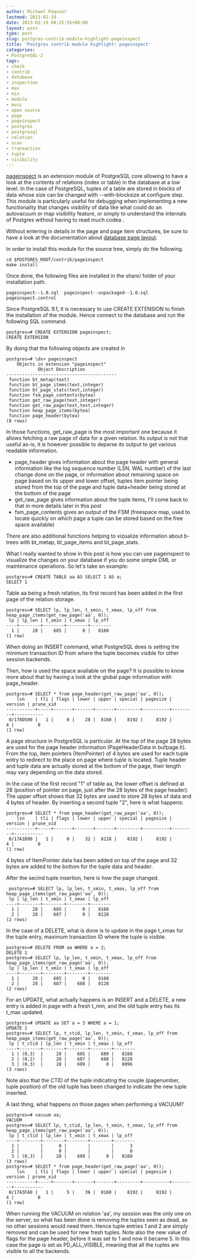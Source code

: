 ```yaml
---
author: Michael Paquier
lastmod: 2013-02-19
date: 2013-02-19 00:25:55+00:00
layout: post
type: post
slug: postgres-contrib-module-highlight-pageinspect
title: 'Postgres contrib module highlight: pageinspect'
categories:
- PostgreSQL-2
tags:
- check
- contrib
- database
- inspection
- max
- min
- module
- mvcc
- open source
- page
- pageinspect
- postgres
- postgresql
- relation
- scan
- transaction
- tuple
- visibility
---
```


[pageinspect](http://www.postgresql.org/docs/9.2/static/pageinspect.html) is an extension module of PostgreSQL core allowing to have a look at the contents of relations (index or table) in the database at a low level. In the case of PostgreSQL, tuples of a table are stored in blocks of data whose size can be changed with --with-blocksize at configure step. This module is particularly useful for debugging when implementing a new functionality that changes visibility of data like what could do an autovacuum or map visibility feature, or simply to understand the internals of Postgres without having to read much codea .

Without entering in details in the page and page item structures, be sure to have a look at the documentation about [database page layout](http://www.postgresql.org/docs/9.2/static/storage-page-layout.html).

In order to install this module for the source tree, simply do the following.

    cd $POSTGRES_ROOT/contrib/pageinspect
    make install

Once done, the following files are installed in the share/ folder of your installation path.

    pageinspect--1.0.sql  pageinspect--unpackaged--1.0.sql  pageinspect.control

Since PostgreSQL 9.1, it is necessary to use CREATE EXTENSION to finish the installation of the module. Hence connect to the database and run the following SQL command.

    postgres=# CREATE EXTENSION pageinspect;
    CREATE EXTENSION

By doing that the following objects are created in 

    postgres=# \dx+ pageinspect
        Objects in extension "pageinspect"
                Object Description            
    ------------------------------------------
     function bt_metap(text)
     function bt_page_items(text,integer)
     function bt_page_stats(text,integer)
     function fsm_page_contents(bytea)
     function get_raw_page(text,integer)
     function get_raw_page(text,text,integer)
     function heap_page_items(bytea)
     function page_header(bytea)
    (8 rows)

In those functions, get\_raw\_page is the most important one because it allows fetching a raw page of data for a given relation. Its output is not that useful as-is, it is however possible to deparse its output to get various readable information.

  * page\_header gives information about the page header with general information like the log sequence number (LSN, WAL number) of the last change done on the page, or information about remaining space on page based on its upper and lower offset, tuples item pointer being stored from the top of the page and tuple data+header being stored at the bottom of the page
  * get\_raw\_page gives information about the tuple items, I'll come back to that in more details later in this post
  * fsm\_page\_contents gives an output of the FSM (freespace map, used to locate quickly on which page a tuple can be stored based on the free space available)

There are also additional functions helping to vizualize information about b-trees with bt\_metap, bt\_page\_items and bt\_page_stats.

What I really wanted to show in this post is how you can use pageinspect to visualize the changes on your database if you do some simple DML or maintenance operations. So let's take an example:

    postgres=# CREATE TABLE aa AS SELECT 1 AS a;
    SELECT 1

Table aa being a fresh relation, its first record has been added in the first page of the relation storage.

    postgres=# SELECT lp, lp_len, t_xmin, t_xmax, lp_off from heap_page_items(get_raw_page('aa', 0));
     lp | lp_len | t_xmin | t_xmax | lp_off 
    ----+--------+--------+--------+--------
      1 |     28 |    685 |      0 |   8160
    (1 row)

When doing an INSERT command, what PostgreSQL does is setting the minimum transaction ID from where the tuple becomes visible for other session backends.

Then, how is used the space available on the page? It is possible to know more about that by having a look at the global page information with page\_header.

    postgres=# SELECT * from page_header(get_raw_page('aa', 0));
        lsn    | tli | flags | lower | upper | special | pagesize | version | prune_xid 
    -----------+-----+-------+-------+-------+---------+----------+---------+-----------
     0/178D500 |   1 |     0 |    28 |  8160 |    8192 |     8192 |       4 |         0
    (1 row)

A page structure in PostgreSQL is particular. At the top of the page 28 bytes are used for the page header information (PageHeaderData in bufpage.h). From the top, item pointers (ItemPointer) of 4 bytes are used for each tuple entry to redirect to the place on page where tuple is located. Tuple header and tuple data are actually stored at the bottom of the page, their length may vary depending on the data stored. 

In the case of the first record "1" of table aa, the lower offset is defined at 28 (position of pointer on page, just after the 28 bytes of the page header). The upper offset shows that 32 bytes are used to store 28 bytes of data and 4 bytes of header. By inserting a second tuple "2", here is what happens:

    postgres=# SELECT * from page_header(get_raw_page('aa', 0));
        lsn    | tli | flags | lower | upper | special | pagesize | version | prune_xid 
    -----------+-----+-------+-------+-------+---------+----------+---------+-----------
     0/17A1B90 |   1 |     0 |    32 |  8128 |    8192 |     8192 |       4 |         0
    (1 row)

4 bytes of ItemPointer data has been added on top of the page and 32 bytes are added to the bottom for the tuple data and header.

After the secind tuple insertion, here is how the page changed.

     postgres=# SELECT lp, lp_len, t_xmin, t_xmax, lp_off from heap_page_items(get_raw_page('aa', 0));
     lp | lp_len | t_xmin | t_xmax | lp_off 
    ----+--------+--------+--------+--------
      1 |     28 |    685 |      0 |   8160
      2 |     28 |    687 |      0 |   8128
    (2 rows)

In the case of a DELETE, what is done is to update in the page t\_xmax for the tuple entry, maximum transaction ID where the tuple is visible.

    postgres=# DELETE FROM aa WHERE a = 2;
    DELETE 1
    postgres=# SELECT lp, lp_len, t_xmin, t_xmax, lp_off from heap_page_items(get_raw_page('aa', 0));
     lp | lp_len | t_xmin | t_xmax | lp_off 
    ----+--------+--------+--------+--------
      1 |     28 |    685 |      0 |   8160
      2 |     28 |    687 |    688 |   8128
    (2 rows)

For an UPDATE, what actually happens is an INSERT and a DELETE, a new entry is added in page with a fresh t\_min, and the old tuple entry has its t\_max updated.

    postgres=# UPDATE aa SET a = 3 WHERE a = 1;
    UPDATE 1
    postgres=# SELECT lp, t_ctid, lp_len, t_xmin, t_xmax, lp_off from heap_page_items(get_raw_page('aa', 0));
     lp | t_ctid | lp_len | t_xmin | t_xmax | lp_off 
    ----+--------+--------+--------+--------+--------
      1 | (0,3)  |     28 |    685 |    689 |   8160
      2 | (0,2)  |     28 |    687 |    688 |   8128
      3 | (0,3)  |     28 |    689 |      0 |   8096
    (3 rows)

Note also that the CTID of the tuple indicating the couple (pagenumber, tuple position) of the old tuple has been changed to indicate the new tuple inserted.

A last thing, what happens on those pages when performing a VACUUM?

    postgres=# vacuum aa;
    VACUUM
    postgres=# SELECT lp, t_ctid, lp_len, t_xmin, t_xmax, lp_off from heap_page_items(get_raw_page('aa', 0));
     lp | t_ctid | lp_len | t_xmin | t_xmax | lp_off 
    ----+--------+--------+--------+--------+--------
      1 |        |      0 |        |        |      3
      2 |        |      0 |        |        |      0
      3 | (0,3)  |     28 |    689 |      0 |   8160
    (3 rows)
    postgres=# SELECT * from page_header(get_raw_page('aa', 0));
        lsn    | tli | flags | lower | upper | special | pagesize | version | prune_xid 
    -----------+-----+-------+-------+-------+---------+----------+---------+-----------
     0/17A3FA8 |   1 |     5 |    36 |  8160 |    8192 |     8192 |       4 |         0
    (1 row)

When running the VACUUM on relation 'aa', my session was the only one on the server, so what has been done is removing the tuples seen as dead, as no other sessions would need them. Hence tuple entries 1 and 2 are simply removed and can be used for new fresh tuples. Note also the new value of flags for the page header, before it was set to 1 and now it became 5. In this case the page is set as PD\_ALL\_VISIBLE, meaning that all the tuples are visible to all the backends.
